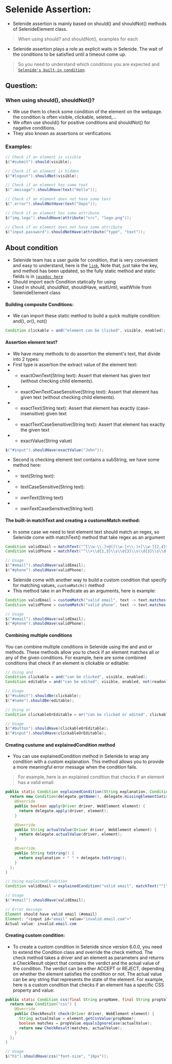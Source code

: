 # Selenide Assertion:
- Selenide assertion is mainly based on should() and shouldNot() methods of SelenideElement class.
> When using should? and shouldNot(), examples for each
- Selenide assertion plays a role as explicit waits in Selenide. The wait of the conditions to be satisfied until a timeout come up.
> So you need to understand which conditions you are expected and [`Selenide's built-in condition`]().


## Question:
### When using should(), shouldNot()?
- We use them to check some condition of the element on the webpage. the condition is often visible, clickable, seleted,...
- We often use should() for positive conditions and shouldNot() for nagative conditions.
- They also known as assertions or verifications

### Examples:
```java
// Check if an element is visible
$("#submit").should(visible);

// Check if an element is hidden
$("#logout").shouldNot(visible);

// Check if an element has some text
$(".message").shouldHave(text("Hello"));

// Check if an element does not have some text
$(".error").shouldNotHave(text("Oops"));

// Check if an element has some attribute
$("img.logo").shouldHave(attribute("src", "logo.png"));

// Check if an element does not have some attribute
$("input.password").shouldNotHave(attribute("type", "text"));
```
## About condition
- Selenide team has a user guide for condition, that is very convenient and easy to understand, here is the [`link`](https://selenide.gitbooks.io/user-guide/content/en/selenide-api/condition.html), Note that, just take the key, and method has been updated, so the fully static method and static fields is in [`javadoc here`](https://selenide.org/javadoc/current/com/codeborne/selenide/Condition.html) 
- Should import each Condition statically for using
- Used in should, shouldNot, shouldHave, waitUntil, waitWhile from SelenideElement class

#### Building composite Conditions:
- We can import these static method to build a quick multiple condition: and(), or(), not()
```java
Condition clickable = and("element can be clicked", visible, enabled);
```

#### Assertion element text?
- We have many methods to do assertion the element's text, that divide into 2 types:
- First type is assertion the extract value of the element text:
- - exactOwnText(String text): Assert that element has given text (without checking child elements).
- - exactOwnTextCaseSensitive(String text): Assert that element has given text (without checking child elements).
- - exactText(String text): Assert that element has exactly (case-insensitive) given text
- - exactTextCaseSensitive(String text): Assert that element has exactly the given text
- - exactValue(String value)
```java
$("#input").shouldHave(exactValue("John"));
```
- Second is checking element text contains a subString, we have some method here:
- - text(String text): 
- - textCaseSensitive(String text): 
- - ownText(String text)
- - ownTextCaseSensitive(String text)

#### The built-in matchText and creating a customeMatch method:
- In some case we need to test element text should match an regex, so Selenide come with matchText() method that take regex as an argument
```java
Condition validEmail = matchText("^[\\w-\\.]+@([\\w-]+\\.)+[\\w-]{2,4}$");
Condition validPhone = matchText("^\\+\\d{1,3}\\s\\d{3}\\s\\d{3}\\s\\d{4}$");

// Usage
$("#email").shouldHave(validEmail);
$("#phone").shouldHave(validPhone);
```
- Selenide come with another way to build a custom condition that specify for matching values, `customMatch()` method
- This method take in an Predicate as an arguments, here is example:
```java
Condition validEmail = customMatch("valid email", text -> text.matches("^[\\w-\\.]+@([\\w-]+\\.)+[\\w-]{2,4}$"));
Condition validPhone = customMatch("valid phone", text -> text.matches("^\\+\\d{1,3}\\s\\d{3}\\s\\d{3}\\s\\d{4}$"));

// Usage
$("#email").shouldHave(validEmail);
$("#phone").shouldHave(validPhone);
```

#### Combining multiple conditions
You can combine multiple conditions in Selenide using the and and or methods. These methods allow you to check if an element matches all or any of the given conditions. For example, here are some combined conditions that check if an element is clickable or editable:
```java
// Using and
Condition clickable = and("can be clicked", visible, enabled);
Condition editable = and("can be edited", visible, enabled, not(readonly));

// Usage
$("#submit").shouldBe(clickable);
$("#name").shouldBe(editable);

// Using or
Condition clickableOrEditable = or("can be clicked or edited", clickable, editable);

// Usage
$("#button").shouldHave(clickableOrEditable);
$("#input").shouldHave(clickableOrEditable);
```
#### Creating custume and explainedCondition method
- You can use explainedCondition method in Selenide to wrap any condition with a custom explanation. This method allows you to provide a more meaningful error message when the condition fails. 
> For example, here is an explained condition that checks if an element has a valid email:
```java
public static Condition explainedCondition(String explanation, Condition delegate) {
  return new Condition(delegate.getName(), delegate.missingElementSatisfiesCondition()) {
    @Override
    public boolean apply(Driver driver, WebElement element) {
      return delegate.apply(driver, element);
    }

    @Override
    public String actualValue(Driver driver, WebElement element) {
      return delegate.actualValue(driver, element);
    }

    @Override
    public String toString() {
      return explanation + " " + delegate.toString();
    }
  };
}
```
```java
// Using explainedCondition
Condition validEmail = explainedCondition("valid email", matchText("^[\\w-\\.]+@([\\w-]+\\.)+[\\w-]{2,4}$"));

// Usage
$("#email").shouldHave(validEmail);

// Error message
Element should have valid email {#email}
Element: '<input id="email" value="invalid.email.com">'
Actual value: invalid.email.com
```

#### Creating custom condition:
- To create a custom condition in Selenide since version 6.0.0, you need to extend the Condition class and override the check method. The check method takes a driver and an element as parameters and returns a CheckResult object that contains the verdict and the actual value of the condition. The verdict can be either ACCEPT or REJECT, depending on whether the element satisfies the condition or not. The actual value can be any string that represents the state of the element. For example, here is a custom condition that checks if an element has a specific CSS property and value:
```java
public static Condition css(final String propName, final String propValue) {
  return new Condition("css") {
    @Override
    public CheckResult check(Driver driver, WebElement element) {
      String actualValue = element.getCssValue(propName);
      boolean matches = propValue.equalsIgnoreCase(actualValue);
      return new CheckResult(matches, actualValue);
    }
  };
}

// Usage
$("h1").shouldHave(css("font-size", "16px"));
```
